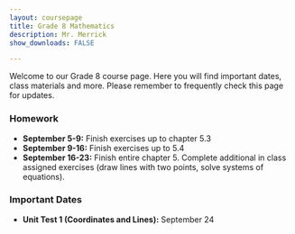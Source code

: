 ```yaml
---
layout: coursepage
title: Grade 8 Mathematics
description: Mr. Merrick 
show_downloads: FALSE

---
```


<!--- ### MATH 20-1 SECTION  ### --->
Welcome to our Grade 8 course page. Here you will find important dates, class materials and more. Please remember to frequently check this page for updates. 

<!--- To access the schoology page use this code: HRGC-TB6H-K38HK. ---> 

### Homework
* **September 5-9:** Finish exercises up to chapter 5.3
* **September 9-16:** Finish exercises up to 5.4
* **September 16-23:** Finish entire chapter 5. Complete additional in class assigned exercises (draw lines with two points, solve systems of equations).
     
### Important Dates 
* **Unit Test 1 (Coordinates and Lines):** September 24






